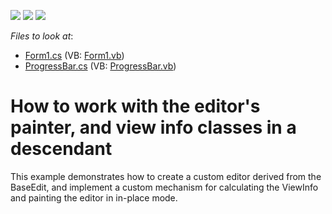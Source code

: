 <!-- default badges list -->
![](https://img.shields.io/endpoint?url=https://codecentral.devexpress.com/api/v1/VersionRange/128623051/13.1.4%2B)
[![](https://img.shields.io/badge/Open_in_DevExpress_Support_Center-FF7200?style=flat-square&logo=DevExpress&logoColor=white)](https://supportcenter.devexpress.com/ticket/details/E2198)
[![](https://img.shields.io/badge/📖_How_to_use_DevExpress_Examples-e9f6fc?style=flat-square)](https://docs.devexpress.com/GeneralInformation/403183)
<!-- default badges end -->
<!-- default file list -->
*Files to look at*:

* [Form1.cs](./CS/WindowsApplication41/Form1.cs) (VB: [Form1.vb](./VB/WindowsApplication41/Form1.vb))
* [ProgressBar.cs](./CS/WindowsApplication41/ProgressBar.cs) (VB: [ProgressBar.vb](./VB/WindowsApplication41/ProgressBar.vb))
<!-- default file list end -->
# How to work with the editor's painter, and view info classes in a descendant


<p>This example demonstrates how to create a custom editor derived from the BaseEdit, and implement a custom mechanism for calculating the ViewInfo and painting the editor in in-place mode.</p>

<br/>


